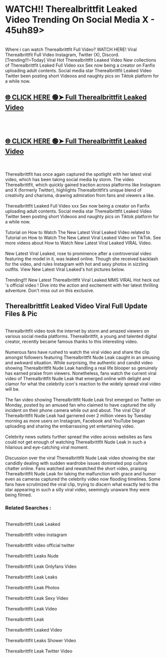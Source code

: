 # WATCH!! Therealbrittfit Leaked Video Trending On Social Media X - 45uh89>
<br>
Where i can watch Therealbrittfit Full Video? WATCH HERE! Viral Therealbrittfit Full Video Instagram, Twitter (X), Discord.
<br>
[Trending!!!~Today] Viral Hot Therealbrittfit Leaked Video New collections of Therealbrittfit Leaked Full Video xxx Sex now being a creator on Fanfix uploading adult contents. Social media star Therealbrittfit Leaked Video Twitter been posting short Videoos and naughty pics on Tiktok platform for a while now.
<br>
<h2><a href="https://onlyfansleakedmodels.blogspot.com/2024/09/therealbrittfit-fucks-in-car-video.html">🌐 CLICK HERE 🟢➤ Full Therealbrittfit Leaked Video</a></h2><br>
<br>
<h2><a href="https://onlyfansleakedmodels.blogspot.com/2024/09/therealbrittfit-fucks-in-car-video.html">🌐 CLICK HERE 🟢➤ Full Therealbrittfit Leaked Video</a></h2><br>
<br>
Therealbrittfit has once again captured the spotlight with her latest viral video, which has been taking social media by storm. The video Therealbrittfit, which quickly gained traction across platforms like Instagram and X (formerly Twitter), highlights Therealbrittfit’s unique blend of creativity and charisma, drawing admiration from fans and viewers a like.
<br><br>
Therealbrittfit Leaked Full Video xxx Sex now being a creator on Fanfix uploading adult contents. Social media star Therealbrittfit Leaked Video Twitter been posting short Videoos and naughty pics on Tiktok platform for a while now.
<br><br>
Tutorial on How to Watch The New Latest Viral Leaked Video related to Tutorial on How to Watch The New Latest Viral Leaked Video on TikTok. See more videos about How to Watch New Latest Viral Leaked VIRAL Video.
<br><br>
New Latest Viral Leaked, rose to prominence after a controversial video featuring the model in it, was leaked online. Though she received backlash for the video, and rules Instagram with hot and sexy photos in sizzling outfits. View New Latest Viral Leaked's hot pictures below.
<br><br>
Trending!!! New Latest Therealbrittfit Viral Leaked MMS VIRAL Hot heck out 's official video ! Dive into the action and excitement with her latest thrilling adventure. Don't miss out on this exclusive.
<br>
<h2>Therealbrittfit Leaked Video Viral Full Update Files & Pic</h2>
<br>
Therealbrittfit video took the internet by storm and amazed viewers on various social media platforms. Therealbrittfit, a young and talented digital creator, recently became famous thanks to this interesting video.
<br><br>
Numerous fans have rushed to watch the viral video and share the clip amongst followers featuring Therealbrittfit Nude Leak caught in an amusing and awkward situation. While surprising, the authentic and candid video showing Therealbrittfit Nude Leak handling a real life blooper so genuinely has earned praise from viewers. Nonetheless, fans watch the current viral video of Therealbrittfit Nude Leak that emerged online with delight and clamor for what the celebrity icon's reaction to the widely spread viral video will be.
<br><br>
The fan video showing Therealbrittfit Nude Leak first emerged on Twitter on Monday, posted by an amused fan who claimed to have captured the silly incident on their phone camera while out and about. The viral Clip of Therealbrittfit Nude Leak had garnered over 2 million views by Tuesday morning as more users on Instagram, Facebook and YouTube began uploading and sharing the embarrassing yet entertaining video.
<br><br>
Celebrity news outlets further spread the video across websites as fans could not get enough of watching Therealbrittfit Nude Leak in such a hilarious and eye-catching viral moment.
<br><br>
Discussion over the viral Therealbrittfit Nude Leak video showing the star candidly dealing with sudden wardrobe issues dominated pop culture chatter online. Fans watched and rewatched the short video, praising Therealbrittfit Nude Leak for taking the malfunction with grace and humor even as cameras captured the celebrity video now flooding timelines. Some fans have scrutinized the viral clip, trying to discern what exactly led to the star appearing in such a silly viral video, seemingly unaware they were being filmed.
<br>
<h3>Related Searches :</h3>
<br>
Therealbrittfit Leak Leaked
<br><br>
Therealbrittfit video instagram
<br><br>
Therealbrittfit video official twitter
<br><br>
Therealbrittfit Leaks Nude
<br><br>
Therealbrittfit Leak Onlyfans Video
<br><br>
Therealbrittfit Leak Leaks
<br><br>
Therealbrittfit Leak Photos
<br><br>
Therealbrittfit Leak Sexy Video
<br><br>
Therealbrittfit Leak Video
<br><br>
Therealbrittfit Leak
<br><br>
Therealbrittfit Leaked Video
<br><br>
Therealbrittfit Leaks Shower Video
<br><br>
Therealbrittfit Leak Twitter Video
